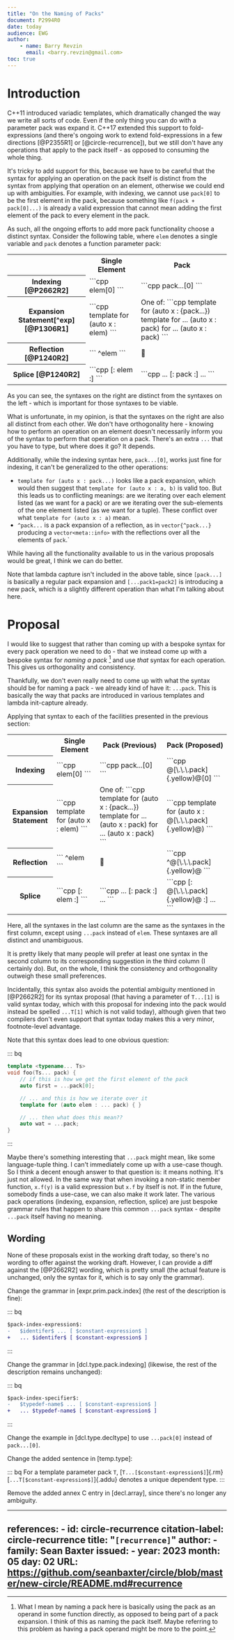 ```yaml
---
title: "On the Naming of Packs"
document: P2994R0
date: today
audience: EWG
author:
    - name: Barry Revzin
      email: <barry.revzin@gmail.com>
toc: true
---
```


<style type="text/css">
span.yellow {
    background-color: #ffff00;
}
</style>

# Introduction

C++11 introduced variadic templates, which dramatically changed the way we write all sorts of code. Even if the only thing you can do with a parameter pack was expand it. C++17 extended this support to fold-expressions (and there's ongoing work to extend fold-expressions in a few directions [@P2355R1] or [@circle-recurrence]), but we still don't have any operations that apply to the pack itself - as opposed to consuming the whole thing.

It's tricky to add support for this, because we have to be careful that the syntax for applying an operation on the pack itself is distinct from the syntax from applying that operation on an element, otherwise we could end up with ambiguities. For example, with indexing, we cannot use `pack[0]` to be the first element in the pack, because something like `f(pack + pack[0]...)` is already a valid expression that cannot mean adding the first element of the pack to every element in the pack.

As such, all the ongoing efforts to add more pack functionality choose a distinct syntax. Consider the following table, where `elem` denotes a single variable and `pack` denotes a function parameter pack:

<table>
<tr><th/><th>Single Element</th><th>Pack</th></tr>
<tr><th style="vertical-align:middle;">Indexing [@P2662R2]</th><td>
```cpp
elem[0]
```
</td><td>
```cpp
pack...[0]
```
</td></tr>
<tr><th style="vertical-align:middle;">Expansion Statement[^exp] [@P1306R1]</th><td style="vertical-align:middle;">
```cpp
template for (auto x : elem)
```
</td><td >
One of:
```cpp
template for (auto x : {pack...})
template for ... (auto x : pack)
for ... (auto x : pack)
```
</td></tr>
<tr><th style="vertical-align:middle;">Reflection [@P1240R2]</th><td>
```
^elem
```
</td><td style="vertical-align:middle;">🤷</td></tr>
<tr><th style="vertical-align:middle;">Splice [@P1240R2]</th><td>
```cpp
[: elem :]
```
</td><td>
```cpp
... [: pack :] ...
```
</td></tr>
</table>

As you can see, the syntaxes on the right are distinct from the syntaxes on the left - which is important for those syntaxes to be viable.

What is unfortunate, in my opinion, is that the syntaxes on the right are also all distinct from each other. We don't have orthogonality here - knowing how to perform an operation on an element doesn't necessarily inform you of the syntax to perform that operation on a pack. There's an extra `...` that you have to type, but where does it go? It depends.

Additionally, while the indexing syntax here, `pack...[0]`, works just fine for indexing, it can't be generalized to the other operations:

* `template for (auto x : pack...)` looks like a pack expansion, which would then suggest that `template for (auto x : a, b)` is valid too. But this leads us to conflicting meanings: are we iterating over each element listed (as we want for a pack) or are we iterating over the sub-elements of the one element listed (as we want for a tuple). These conflict over what `template for (auto x : a)` mean.
* `^pack...` is a pack expansion of a reflection, as in `vector{^pack...}` producing a `vector<meta::info>` with the reflections over all the elements of `pack`.`

While having all the functionality available to us in the various proposals would be great, I think we can do better.

Note that lambda capture isn't included in the above table, since `[pack...]` is basically a regular pack expansion and `[...pack1=pack2]` is introducing a new pack, which is a slightly different operation than what I'm talking about here.

[^exp]: For expansion statements, even though we've agreed on the `template for` syntax, there does not appear to be a published document that uses that syntax. Also, the last revision doesn't have support for expanding over a pack due to the lack of syntax - the three options presented here are various ideas that have come up in various conversations with people.

# Proposal

I would like to suggest that rather than coming up with a bespoke syntax for every pack operation we need to do - that we instead come up with a bespoke syntax for _naming a pack_ [^name] and use _that_ syntax for each operation. This gives us orthogonality and consistency.

[^name]: What I mean by naming a pack here is basically using the pack as an operand in some function directly, as opposed to being part of a pack expansion. I think of this as naming the pack itself. Maybe referring to this problem as having a pack operand might be more to the point.

Thankfully, we don't even really need to come up with what the syntax should be for naming a pack - we already kind of have it: `...pack`. This is basically the way that packs are introduced in various templates and lambda init-capture already.

Applying that syntax to each of the facilities presented in the previous section:


<table>
<tr><th/><th>Single Element</th><th>Pack (Previous)</th><th>Pack (Proposed)</th></tr>
<tr><th style="vertical-align:middle;">Indexing</th><td>
```cpp
elem[0]
```
</td><td>
```cpp
pack...[0]
```
</td><td>
```cpp
@[\.\.\.pack]{.yellow}@[0]
```
</td></tr>
<tr><th style="vertical-align:middle;">Expansion Statement</th><td style="vertical-align:middle;">
```cpp
template for (auto x : elem)
```
</td><td >
One of:
```cpp
template for (auto x : {pack...})
template for ... (auto x : pack)
for ... (auto x : pack)
```
</td><td style="vertical-align:middle;">
```cpp
template for (auto x : @[\.\.\.pack]{.yellow}@)
```
</td></tr>
<tr><th style="vertical-align:middle;">Reflection</th><td>
```
^elem
```
</td><td style="vertical-align:middle;">🤷</td><td>
```cpp
^@[\.\.\.pack]{.yellow}@
```
</td></tr>
<tr><th style="vertical-align:middle;">Splice</th><td>
```cpp
[: elem :]
```
</td><td>
```cpp
... [: pack :] ...
```
</td><td>
```cpp
[: @[\.\.\.pack]{.yellow}@ :] ...
```
</td></tr>
</table>

Here, all the syntaxes in the last column are the same as the syntaxes in the first column, except using `...pack` instead of `elem`. These syntaxes are all distinct and unambiguous.

It is pretty likely that many people will prefer at least one syntax in the second column to its corresponding suggestion in the third column (I certainly do). But, on the whole, I think the consistency and orthogonality outweigh these small preferences.

Incidentally, this syntax also avoids the potential ambiguity mentioned in [@P2662R2] for its syntax proposal (that having a parameter of `T...[1]` is valid syntax today, which with this proposal for indexing into the pack would instead be spelled `...T[1]` which is not valid today), although given that two compilers don't even support that syntax today makes this a very minor, footnote-level advantage.

Note that this syntax does lead to one obvious question:

::: bq
```cpp
template <typename... Ts>
void foo(Ts... pack) {
    // if this is how we get the first element of the pack
    auto first = ...pack[0];

    // ... and this is how we iterate over it
    template for (auto elem : ... pack) { }

    // ... then what does this mean??
    auto wat = ...pack;
}
```
:::

Maybe there's something interesting that `...pack` might mean, like some language-tuple thing. I can't immediately come up with a use-case though. So I think a decent enough answer to that question is: it means nothing. It's just not allowed. In the same way that when invoking a non-static member function, `x.f(y)` is a valid expression but `x.f` by itself is not. If in the future, somebody finds a use-case, we can also make it work later. The various pack operations (indexing, expansion, reflection, splice) are just bespoke grammar rules that happen to share this common `...pack` syntax - despite `...pack` itself having no meaning.

## Wording

None of these proposals exist in the working draft today, so there's no wording to offer against the working draft. However, I can provide a diff against the [@P2662R2] wording, which is pretty small (the actual feature is unchanged, only the syntax for it, which is to say only the grammar).

Change the grammar in [expr.prim.pack.index] (the rest of the description is fine):

::: bq
```diff
$pack-index-expression$:
-   $identifer$ ... [ $constant-expression$ ]
+   ... $identifer$ [ $constant-expression$ ]
```
:::

Change the grammar in [dcl.type.pack.indexing] (likewise, the rest of the description remains unchanged):

::: bq
```diff
$pack-index-specifier$:
-   $typedef-name$ ... [ $constant-expression$ ]
+   ... $typedef-name$ [ $constant-expression$ ]
```
:::

Change the example in [dcl.type.decltype] to use `...pack[0]` instead of `pack...[0]`.

Change the added sentence in [temp.type]:

::: bq
For a template parameter pack `T`, [`T...[$constant-expression$]`]{.rm} [`...T[$constant-expression$]`]{.addu} denotes a unique dependent type.
:::

Remove the added annex C entry in [decl.array], since there's no longer any ambiguity.

---
references:
    - id: circle-recurrence
      citation-label: circle-recurrence
      title: "`[recurrence]`"
      author:
        - family: Sean Baxter
      issued:
        - year: 2023
          month: 05
          day: 02
      URL: https://github.com/seanbaxter/circle/blob/master/new-circle/README.md#recurrence
---
